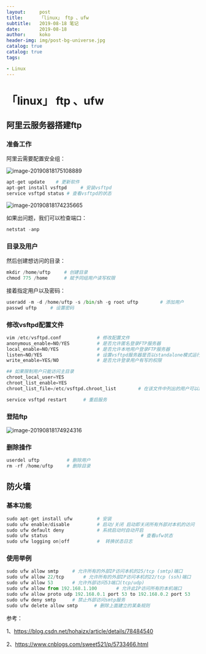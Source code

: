 ```yaml
---
layout:     post
title:     	「linux」 ftp 、ufw
subtitle:   2019-08-18 笔记
date:       2019-08-18
author:     koko
header-img: img/post-bg-universe.jpg
catalog: true
catalog: true
tags:

- Linux
---
```



# 「linux」 ftp 、ufw

## 阿里云服务器搭建ftp

### 准备工作

阿里云需要配置安全组：

![image-20190818175108889](http://blogpicturekoko.oss-cn-beijing.aliyuncs.com/blog/2019-08-18-101309.jpg)

```python
apt-get update    # 更新软件
apt-get install vsftpd     # 安装vsftpd
service vsftpd status # 查看vsftpd的状态
```

![image-20190818174235665](http://blogpicturekoko.oss-cn-beijing.aliyuncs.com/blog/2019-08-18-101308.jpg)

如果出问题，我们可以检查端口：

```python
netstat -anp
```

### 目录及用户

然后创建想访问的目录：

```python
mkdir /home/uftp     # 创建目录
chmod 775 /home      # 赋予同组用户读写权限
```

接着指定用户以及密码：

```python
useradd -m -d /home/uftp -s /bin/sh -g root uftp		# 添加用户
passwd uftp		# 设置密码
```

### 修改vsftpd配置文件

```python
vim /etc/vsftpd.conf             # 修改配置文件
anonymous_enable=NO/YES          # 是否允许匿名登录FTP服务器
local_enable=NO/YES              # 是否允许本地用户登录FTP服务器
listen=NO/YES                    # 设置vsftpd服务器是否以standalone模式运行
write_enable=YES/NO              # 是否允许登录用户有写的权限

## 如果限制用户只能访问主目录
chroot_local_user=YES
chroot_list_enable=YES
chroot_list_file=/etc/vsftpd.chroot_list		# 在该文件中列出的用户可以跳出主目录

service vsftpd restart		# 重启服务
```

### 登陆ftp

![image-20190818174924316](http://blogpicturekoko.oss-cn-beijing.aliyuncs.com/blog/2019-08-18-101306.jpg)

### 删除操作

```python
userdel uftp          # 删除用户
rm -rf /home/uftp     # 删除目录
```

## 防火墙

### 基本功能

```python
sudo apt-get install ufw         # 安装
sudo ufw enable/disable          # 启动/关闭 启动即关闭所有外部对本机的访问
sudo ufw default deny            # 系统启动时自动开启
sudo ufw status									 # 查看ufw状态
sudo ufw logging on|off          #	转换状态日志
```

### 使用举例

```python
sudo ufw allow smtp		# 允许所有的外部IP访问本机的25/tcp (smtp)端口
sudo ufw allow 22/tcp		# 允许所有的外部IP访问本机的22/tcp (ssh)端口
sudo ufw allow 53		# 允许外部访问53端口(tcp/udp)
sudo ufw allow from 192.168.1.100		# 允许此IP访问所有的本机端口
sudo ufw allow proto udp 192.168.0.1 port 53 to 192.168.0.2 port 53
sudo ufw deny smtp		# 禁止外部访问smtp服务
sudo ufw delete allow smtp		# 删除上面建立的某条规则
```

参考：

1、https://blog.csdn.net/hohaizx/article/details/78484540

2、https://www.cnblogs.com/sweet521/p/5733466.html

